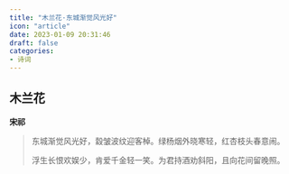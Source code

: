 ```yaml
---
title: "木兰花·东城渐觉风光好"
icon: "article"
date: 2023-01-09 20:31:46
draft: false
categories:
- 诗词
---
```


## 木兰花
**宋祁**

> 东城渐觉风光好，縠皱波纹迎客棹。绿杨烟外晓寒轻，红杏枝头春意闹。
>
> 浮生长恨欢娱少，肯爱千金轻一笑。为君持酒劝斜阳，且向花间留晚照。

